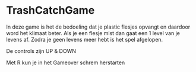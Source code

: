 # TrashCatchGame
In deze game is het de bedoeling dat je plastic flesjes opvangt en daardoor word het klimaat beter. 
Als je een flesje mist dan gaat een 1 level van je levens af.
Zodra je geen levens meer hebt is het spel afgelopen.

De controls zijn
UP & DOWN

Met R kun je in het Gameover schrem herstarten
